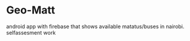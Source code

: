 # Geo-Matt
android app with firebase that shows available matatus/buses in nairobi. selfassesment work

